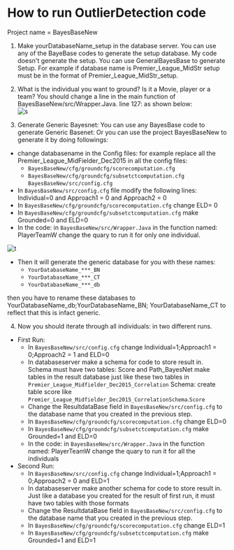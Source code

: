 # How to run OutlierDetection code  
Project name = BayesBaseNew   
  
1. Make yourDatabaseName_setup in the database server. You can use any of the BayeBase codes to generate the setup database. My code doesn't generate the setup. You can use GeneralBayesBase to generate Setup.
For example if database name is Premier_League_MidStr setup must be in the format of Premier_League_MidStr_setup.  
  
2. What is the individual you want to ground? Is it a Movie, player or a team? You should change a line in the main function of BayesBaseNew/src/Wrapper.Java.
line 127:  as shown below:   
![s](https://cloud.githubusercontent.com/assets/4648756/15276714/19f1dedc-1aa5-11e6-80f8-2c8370b7a352.png)  
  
3. Generate Generic Bayesnet: You can use any BayesBase code to generate Generic Basenet: Or you can use the project BayesBaseNew to generate it by doing followings:
  
  + change databasename in the Config files: for example replace all the Premier_League_MidFielder_Dec2015 in all the config files:  
    + `BayesBaseNew/cfg/groundcfg/scorecomputation.cfg`
    + `BayesBaseNew/cfg/groundcfg/subsetctcomputation.cfg`  `BayesBaseNew/src/config.cfg`
  + In `BayesBaseNew/src/config.cfg` file modify the following lines:   
    Individual=0 and Approach1 = 0 and Approach2 = 0
  + In `BayesBaseNew/cfg/groundcfg/scorecomputation.cfg` change ELD= 0 
  + In `BayesBaseNew/cfg/groundcfg/subsetctcomputation.cfg` make Grounded=0 and ELD=0
  + In the code: in `BayesBaseNew/src/Wrapper.Java` in the function named: PlayerTeamW change the quary to run it for only one individual.
    
  ![t](https://cloud.githubusercontent.com/assets/4648756/15276715/1c9c9e4c-1aa5-11e6-98ee-5b54b22a84c0.png)
    
  + Then it will generate the generic database for you with these names:   
    + ``YourDatabaseName_***_BN``   
    + ``YourDatabaseName_***_CT``  
    + ``YourDatabaseName_***_db``  
  
  then you have to rename these databases to YourDatabaseName_db;YourDatabaseName_BN; YourDatabaseName_CT to reflect that this is infact generic.
  
4. Now you should iterate through all individuals: in two different runs.  
  + First Run:
    + In `BayesBaseNew/src/config.cfg` change Individual=1;Approach1 = 0;Approach2 = 1 and ELD=0
    + In databaseserver make a schema for code to store result in. Schema must have two tables: Score and Path_BayesNet make tables in the result database just like these two tables in `Premier_League_Midfielder_Dec2015_Correlation` Schema: create table score like `Premier_League_Midfielder_Dec2015_CorrelationSchema`.`Score`  
    + Change the ResultdataBase field in `BayesBaseNew/src/config.cfg` to the database name that you created in the previous step.  
    + In `BayesBaseNew/cfg/groundcfg/scorecomputation.cfg` change ELD=0
    + In `BayesBaseNew/cfg/groundcfg/subsetctcomputation.cfg` make Grounded=1 and ELD=0
    + In the code: in `BayesBaseNew/src/Wrapper.Java` in the function named: PlayerTeamW change the quary to run it for all the individuals  
  + Second Run:    
    + In `BayesBaseNew/src/config.cfg` change Individual=1;Approach1 = 0;Approach2 = 0 and ELD=1    
    + In databaseserver make another schema for code to store result in. Just like a database you created for the result of first run, it must have two tables with those formats
    + Change the ResultdataBase field in  `BayesBaseNew/src/config.cfg` to the database name that you created in the previous step.
    + In `BayesBaseNew/cfg/groundcfg/scorecomputation.cfg` change ELD=1
    + In `BayesBaseNew/cfg/groundcfg/subsetctcomputation.cfg` make Grounded=1 and ELD=1
